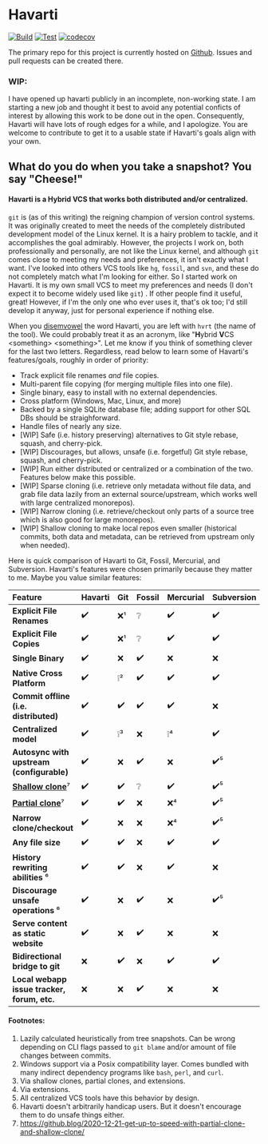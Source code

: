 # Havarti

[![Build](https://github.com/hvrt-vcs/hvrt/actions/workflows/build.yml/badge.svg?branch=master)](https://github.com/hvrt-vcs/hvrt/actions/workflows/build.yml)
[![Test](https://github.com/hvrt-vcs/hvrt/actions/workflows/test.yml/badge.svg?branch=master)](https://github.com/hvrt-vcs/hvrt/actions/workflows/test.yml)
[![codecov](https://codecov.io/github/hvrt-vcs/hvrt/branch/master/graph/badge.svg?token=37ZZ9RJUUY)](https://codecov.io/github/hvrt-vcs/hvrt)

The primary repo for this project is currently hosted on
[Github](https://github.com/hvrt-vcs/hvrt). Issues and pull requests can be
created there.

### WIP:

I have opened up havarti publicly in an incomplete, non-working state.
I am starting a new job and thought it best to avoid any potential conficts
of interest by allowing this work to be done out in the open. Consequently,
Havarti will have lots of rough edges for a while, and I apologize. You are
welcome to contribute to get it to a usable state if Havarti's goals align
with your own.

## What do you do when you take a snapshot? You say "Cheese!"

#### Havarti is a Hybrid VCS that works both distributed and/or centralized.

`git` is (as of this writing) the reigning champion of version control systems.
It was originally created to meet the needs of the
completely distributed development model of the Linux kernel. It is a hairy
problem to tackle, and it accomplishes the goal admirably. However, the projects I
work on, both professionally and personally, are not like the Linux kernel, and although `git` comes close to
meeting my needs and preferences, it isn't exactly what I want. I've looked into
others VCS tools like `hg`, `fossil`, and `svn`, and these do not completely match what
I'm looking for either. So I started work on Havarti. It is my own small VCS to
meet my preferences and needs (I don't expect it to become widely used like
`git`) . If other people find it useful, great! However, if I'm the only one who
ever uses it, that's ok too; I'd still develop it anyway, just for personal
experience if nothing else.

When you [disemvowel](https://en.m.wiktionary.org/wiki/disemvowel) the word Havarti, you are left with `hvrt` (the name of
the tool). We could probably treat it as an acronym, like "**H**ybrid **V**CS
\<something\> \<something\>". Let me know if you think of something clever for
the last two letters. Regardless, read below to learn some of Havarti's
features/goals, roughly in order of priority:

* Track explicit file renames _and_ file copies.
* Multi-parent file copying (for merging multiple files into one file).
* Single binary, easy to install with no external dependencies.
* Cross platform (Windows, Mac, Linux, and more)
* Backed by a single SQLite database file; adding support for other SQL DBs should be straighforward.
* Handle files of nearly any size.
* [WIP] Safe (i.e. history preserving) alternatives to Git style rebase, squash,
  and cherry-pick.
* [WIP] Discourages, but allows, unsafe (i.e. forgetful) Git style rebase, squash,
  and cherry-pick.
* [WIP] Run either distributed or centralized or a combination of the two. Features below make this possible.
* [WIP] Sparse cloning (i.e. retrieve only metadata without file data, and grab file data lazily
  from an external source/upstream, which works well with large centralized monorepos).
* [WIP] Narrow cloning (i.e. retrieve/checkout only parts of a source tree
  which is also good for large monorepos).
* [WIP] Shallow cloning to make local repos even smaller (historical
  commits, both data and metadata, can be retrieved from upstream only when
  needed).

Here is quick comparison of Havarti to Git, Fossil, Mercurial, and Subversion.
Havarti's features were chosen primarily because they matter to me. Maybe you
value similar features:

| Feature                                     | Havarti | Git | Fossil | Mercurial | Subversion |
|:--------------------------------------------|:--------|:----|:-------|:----------|:-----------|
| **Explicit File Renames**                   | ✔️      | ❌¹  | ❔      | ✔️        | ✔️         |
| **Explicit File Copies**                    | ✔️      | ❌¹  | ❔      | ✔️        | ✔️         |
| **Single Binary**                           | ✔️      | ❌   | ✔️     | ❌         | ❌          |
| **Native Cross Platform**                   | ✔️      | ❕²  | ✔️     | ✔️        | ✔️         |
| **Commit offline (i.e. distributed)**       | ✔️      | ✔️  | ✔️     | ✔️        | ❌          |
| **Centralized model**                       | ✔️      | ❕³  | ❌      | ❕⁴        | ✔️         |
| **Autosync with upstream (configurable)**   | ✔️      | ❌   | ✔️     | ❌         | ✔️⁵        |
| [**Shallow clone**][7]⁷                     | ✔️      | ✔️  | ❔      | ✔️        | ✔️⁵        |
| [**Partial clone**][7]⁷                     | ✔️      | ✔️  | ❌      | ❌⁴        | ✔️⁵        |
| **Narrow clone/checkout**                   | ✔️      | ❌   | ❌      | ❌⁴        | ✔️⁵        |
| **Any file size**                           | ✔️      | ✔️  | ❌      | ✔️        | ✔️         |
| **History rewriting abilities** ⁶           | ✔️      | ✔️  | ❌      | ✔️        | ❌          |
| **Discourage unsafe operations** ⁶          | ✔️      | ❌   | ✔️     | ❌         | ✔️⁵        |
| **Serve content as static website**         | ✔️      | ❌   | ✔️     | ❌         | ❌          |
| **Bidirectional bridge to git**             | ❌       | ✔️  | ❌      | ✔️        | ✔️         |
| **Local webapp issue tracker, forum, etc.** | ❌       | ❌   | ✔️     | ❌         | ❌          |

#### Footnotes:

1. Lazily calculated heuristically from tree snapshots. Can be wrong depending
  on CLI flags passed to `git blame` and/or amount of file changes between commits.
2. Windows support via a Posix compatibility layer. Comes bundled with many indirect dependency programs like `bash`, `perl`, and `curl`.
3. Via shallow clones, partial clones, and extensions.
4. Via extensions.
5. All centralized VCS tools have this behavior by design.
6. Havarti doesn't arbitrarily handicap users. But it doesn't encourage them to do unsafe things either.
7. https://github.blog/2020-12-21-get-up-to-speed-with-partial-clone-and-shallow-clone/

[7]: https://github.blog/2020-12-21-get-up-to-speed-with-partial-clone-and-shallow-clone/
